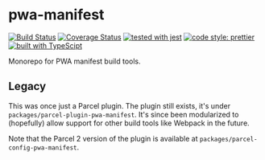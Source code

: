 # pwa-manifest
[![Build Status](https://travis-ci.com/101arrowz/pwa-manifest.svg?branch=master)](https://travis-ci.com/101arrowz/pwa-manifest) [![Coverage Status](https://coveralls.io/repos/github/101arrowz/pwa-manifest/badge.svg?branch=master&cache=no)](https://coveralls.io/github/101arrowz/pwa-manifest?branch=master) [![tested with jest](https://img.shields.io/badge/tested_with-jest-99424f.svg)](https://github.com/facebook/jest) [![code style: prettier](https://img.shields.io/badge/code_style-prettier-ff69b4.svg)](https://github.com/prettier/prettier) [![built with TypeScipt](https://badgen.net/badge/types/TypeScript)](https://www.typescriptlang.org)

Monorepo for PWA manifest build tools.



## Legacy
This was once just a Parcel plugin. The plugin still exists, it's under `packages/parcel-plugin-pwa-manifest`. It's since been modularized to (hopefully) allow support for other build tools like Webpack in the future.

Note that the Parcel 2 version of the plugin is available at `packages/parcel-config-pwa-manifest`.